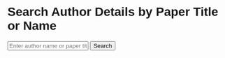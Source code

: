 <!DOCTYPE html>
<html lang="en">
<head>
  <meta charset="UTF-8">
  <meta name="viewport" content="width=device-width, initial-scale=1.0">
  <title>Author and Article Search Tool</title>
  <style>
    body {
      font-family: Arial, sans-serif;
      margin: 20px;
    }
    .search-container {
      margin-bottom: 20px;
    }
    .results {
      margin-top: 20px;
    }
    .result-item {
      border: 1px solid #ccc;
      padding: 15px;
      margin-bottom: 15px;
      border-radius: 5px;
    }
    .copy-btn, .fetch-btn {
      background-color: #4CAF50;
      color: white;
      border: none;
      padding: 5px 10px;
      cursor: pointer;
      border-radius: 3px;
      margin-right: 5px;
    }
    .fetch-btn {
      background-color: #2196F3;
    }
  </style>
</head>
<body>
  <h1>Search Author Details by Paper Title or Name</h1>

  <div class="search-container">
    <input type="text" id="searchQuery" placeholder="Enter author name or paper title">
    <button onclick="searchAuthor()">Search</button>
  </div>

  <div class="results" id="results"></div>

  <script>
    // Function to search for author details using OpenAlex API, CrossRef API, and arXiv API
    function searchAuthor() {
      const query = document.getElementById('searchQuery').value;
      if (!query) {
        alert('Please enter a search query');
        return;
      }

      // Build the OpenAlex API request URL
      const openAlexUrl = `https://api.openalex.org/works?filter=title.search:${encodeURIComponent(query)}&per-page=5`;

      // Fetch author details from OpenAlex API
      fetch(openAlexUrl)
        .then(response => response.json())
        .then(data => {
          // Clear previous results
          const resultsContainer = document.getElementById('results');
          resultsContainer.innerHTML = '';

          // Check if results exist
          if (data.results && data.results.length > 0) {
            data.results.forEach(work => {
              const title = work.title;
              const authors = work.authorships;
              const arxivId = work.arxiv_id || null; // Get arXiv ID if available

              let authorList = '';
              authors.forEach(author => {
                const name = author.author.display_name || 'Name not available';
                const institution = author.institutions.length > 0 ? author.institutions[0].display_name : 'Institution not available';

                // ORCID ID (if available)
                const orcid = author.author.orcid || null;

                // Display author details
                const authorInfo = `<strong>Name:</strong> ${name}<br><strong>Institution:</strong> ${institution}`;
                authorList += `
                  <div class="author-info" id="author-${name}">
                    ${authorInfo}
                    <button class="copy-btn" onclick="copyToClipboard('${authorInfo}')">Copy</button>
                  </div><br>
                `;

                // Fetch more details from ORCID if available
                if (orcid) {
                  fetch(`https://pub.orcid.org/v3.0/${orcid}/record`)
                    .then(response => response.json())
                    .then(orcidData => {
                      const orcidAffiliations = orcidData.affiliations.map(aff => aff.organization.name).join(', ');
                      const orcidInfo = `<strong>ORCID:</strong> ${orcid}<br><strong>Affiliations:</strong> ${orcidAffiliations}`;
                      document.querySelector(`#author-${name}`).innerHTML += `<br>${orcidInfo}`;
                    });
                }
              });

              // Fetch article from arXiv if available
              let arxivLink = '';
              let sourceLink = '';
              if (arxivId) {
                arxivLink = `<a href="https://arxiv.org/abs/${arxivId}" target="_blank" class="fetch-btn">Fetch Article</a>`;
                sourceLink = `<br><a href="https://arxiv.org/abs/${arxivId}" target="_blank">View Source</a>`;
              }

              const resultItem = `
                <div class="result-item">
                  <h3>${title}</h3>
                  ${authorList}
                  ${arxivLink}
                  ${sourceLink}
                </div>
              `;
              resultsContainer.innerHTML += resultItem;
            });
          } else {
            resultsContainer.innerHTML = '<p>No results found.</p>';
          }
        })
        .catch(error => {
          console.error('Error fetching data:', error);
          alert('An error occurred while fetching data.');
        });
    }

    // Function to copy text to clipboard
    function copyToClipboard(text) {
      const tempInput = document.createElement('textarea');
      tempInput.value = text;
      document.body.appendChild(tempInput);
      tempInput.select();
      document.execCommand('copy');
      document.body.removeChild(tempInput);
      alert('Copied to clipboard!');
    }
  </script>
</body>
</html>
